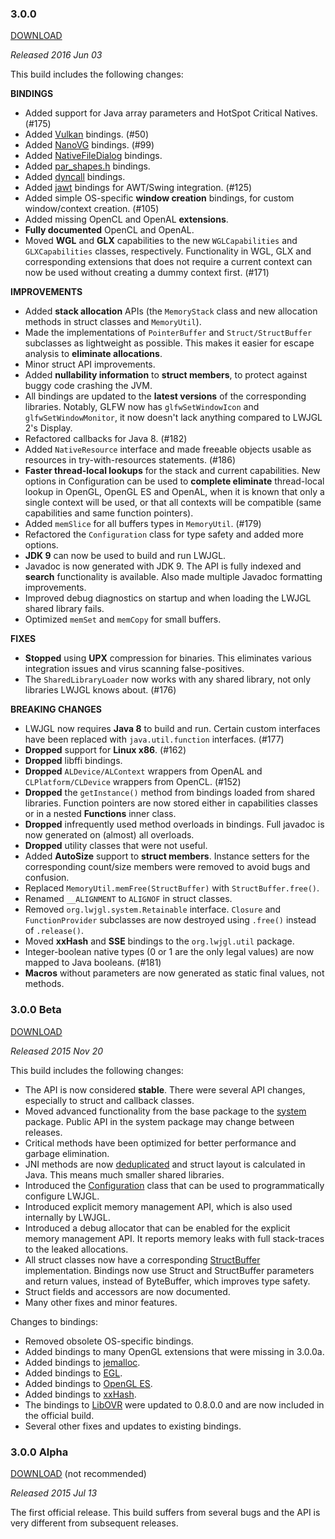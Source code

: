 ### 3.0.0

[DOWNLOAD](https://build.lwjgl.org/release/3.0.0/lwjgl-3.0.0.zip)

_Released 2016 Jun 03_

This build includes the following changes:

**BINDINGS**

- Added support for Java array parameters and HotSpot Critical Natives. (#175)
- Added [Vulkan](https://www.khronos.org/vulkan/) bindings. (#50)
- Added [NanoVG](https://github.com/memononen/nanovg) bindings. (#99)
- Added [NativeFileDialog](https://github.com/mlabbe/nativefiledialog) bindings.
- Added [par_shapes.h](http://github.prideout.net/shapes) bindings.
- Added [dyncall](http://www.dyncall.org/) bindings.
- Added [jawt](https://en.wikipedia.org/wiki/Java_AWT_Native_Interface) bindings for AWT/Swing integration. (#125)
- Added simple OS-specific **window creation** bindings, for custom window/context creation. (#105)
- Added missing OpenCL and OpenAL **extensions**.
- **Fully documented** OpenCL and OpenAL.
- Moved **WGL** and **GLX** capabilities to the new `WGLCapabilities` and `GLXCapabilities` classes, respectively. Functionality in WGL, GLX and corresponding extensions that does not require a current context can now be used without creating a dummy context first. (#171)

**IMPROVEMENTS**

- Added **stack allocation** APIs (the `MemoryStack` class and new allocation methods in struct classes and `MemoryUtil`).
- Made the implementations of `PointerBuffer` and `Struct/StructBuffer` subclasses as lightweight as possible. This makes it easier for escape analysis to **eliminate allocations**.
- Minor struct API improvements.
- Added **nullability information** to **struct members**, to protect against buggy code crashing the JVM.
- All bindings are updated to the **latest versions** of the corresponding libraries. Notably, GLFW now has `glfwSetWindowIcon` and `glfwSetWindowMonitor`, it now doesn't lack anything compared to LWJGL 2's Display.
- Refactored callbacks for Java 8. (#182)
- Added `NativeResource` interface and made freeable objects usable as resources in try-with-resources statements. (#186)
- **Faster thread-local lookups** for the stack and current capabilities. New options in Configuration can be used to **complete eliminate** thread-local lookup in OpenGL, OpenGL ES and OpenAL, when it is known that only a single context will be used, or that all contexts will be compatible (same capabilities and same function pointers).
- Added `memSlice` for all buffers types in `MemoryUtil`. (#179)
- Refactored the `Configuration` class for type safety and added more options.
- **JDK 9** can now be used to build and run LWJGL.
- Javadoc is now generated with JDK 9. The API is fully indexed and **search** functionality is available. Also made multiple Javadoc formatting improvements.
- Improved debug diagnostics on startup and when loading the LWJGL shared library fails.
- Optimized `memSet` and `memCopy` for small buffers.

**FIXES**

- **Stopped** using **UPX** compression for binaries. This eliminates various integration issues and virus scanning false-positives.
- The `SharedLibraryLoader` now works with any shared library, not only libraries LWJGL knows about. (#176)

**BREAKING CHANGES**

- LWJGL now requires **Java 8** to build and run. Certain custom interfaces have been replaced with `java.util.function` interfaces. (#177)
- **Dropped** support for **Linux x86**. (#162)
- **Dropped** libffi bindings.
- **Dropped** `ALDevice/ALContext` wrappers from OpenAL and `CLPlatform/CLDevice` wrappers from OpenCL. (#152)
- **Dropped** the `getInstance()` method from bindings loaded from shared libraries. Function pointers are now stored either in capabilities classes or in a nested **Functions** inner class.
- **Dropped** infrequently used method overloads in bindings. Full javadoc is now generated on (almost) all overloads.
- **Dropped** utility classes that were not useful.
- Added **AutoSize** support to **struct members**. Instance setters for the corresponding count/size members were removed to avoid bugs and confusion.
- Replaced `MemoryUtil.memFree(StructBuffer)` with `StructBuffer.free()`.
- Renamed `__ALIGNMENT` to `ALIGNOF` in struct classes.
- Removed `org.lwjgl.system.Retainable` interface. `Closure` and `FunctionProvider` subclasses are now destroyed using `.free()` instead of `.release()`.
- Moved **xxHash** and **SSE** bindings to the `org.lwjgl.util` package.
- Integer-boolean native types (0 or 1 are the only legal values) are now mapped to Java booleans. (#181)
- **Macros** without parameters are now generated as static final values, not methods.

### 3.0.0 Beta

[DOWNLOAD](https://build.lwjgl.org/release/3.0.0b/lwjgl-3.0.0b.zip)

_Released 2015 Nov 20_

This build includes the following changes:

* The API is now considered **stable**. There were several API changes, especially to struct and callback classes.
* Moved advanced functionality from the base package to the [system](https://github.com/LWJGL/lwjgl3/tree/master/modules/core/src/main/java/org/lwjgl/system) package. Public API in the system package may change between releases.
* Critical methods have been optimized for better performance and garbage elimination.
* JNI methods are now [deduplicated](https://github.com/LWJGL/lwjgl3-generated/blob/master/java/org/lwjgl/system/JNI.java) and struct layout is calculated in Java. This means much smaller shared libraries.
* Introduced the [Configuration](https://github.com/LWJGL/lwjgl3/blob/master/modules/core/src/main/java/org/lwjgl/system/Configuration.java) class that can be used to programmatically configure LWJGL.
* Introduced explicit memory management API, which is also used internally by LWJGL.
* Introduced a debug allocator that can be enabled for the explicit memory management API. It reports memory leaks with full stack-traces to the leaked allocations.
* All struct classes now have a corresponding [StructBuffer](https://github.com/LWJGL/lwjgl3/blob/master/modules/core/src/main/java/org/lwjgl/system/StructBuffer.java) implementation. Bindings now use Struct and StructBuffer parameters and return values, instead of ByteBuffer, which improves type safety.
* Struct fields and accessors are now documented.
* Many other fixes and minor features.

Changes to bindings:

* Removed obsolete OS-specific bindings.
* Added bindings to many OpenGL extensions that were missing in 3.0.0a.
* Added bindings to [jemalloc](http://www.canonware.com/jemalloc/).
* Added bindings to [EGL](https://www.khronos.org/egl).
* Added bindings to [OpenGL ES](https://www.khronos.org/opengles/).
* Added bindings to [xxHash](https://github.com/Cyan4973/xxHash).
* The bindings to [LibOVR](https://developer.oculus.com/) were updated to 0.8.0.0 and are now included in the official build.
* Several other fixes and updates to existing bindings.

### 3.0.0 Alpha

[DOWNLOAD](https://build.lwjgl.org/release/3.0.0a/lwjgl-3.0.0a.zip) (not recommended)

_Released 2015 Jul 13_

The first official release. This build suffers from several bugs and the API is very different from subsequent releases.
